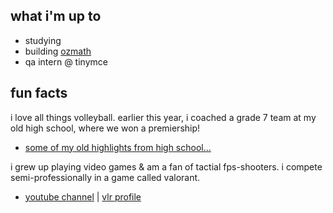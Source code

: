 
## what i'm up to

- studying
- building [ozmath](https://github.com/chaubenn/ozmath)
- qa intern @ tinymce
  
## fun facts

i love all things volleyball. earlier this year, i coached a grade 7 team at my old high school, where we won a premiership!
- [some of my old highlights from high school...](https://www.hudl.com/video/3/17388552/63f358a95eec2607f042bdc7)

i grew up playing video games & am a fan of tactial fps-shooters. i compete semi-professionally in a game called valorant.
- [youtube channel](https://www.youtube.com/@rahjin) | [vlr profile](https://www.vlr.gg/player/55595/rajin)
